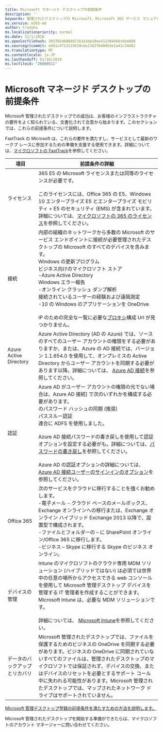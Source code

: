```yaml
---
title: Microsoft マネージド デスクトップの前提条件
description: ''
keywords: 管理されたデスクトップの Microsoft、Microsoft 365 サービス マニュアル
ms.service: m365-md
author: trudyha
ms.localizationpriority: normal
ms.date: 11/1/2018
ms.openlocfilehash: 303765d6804071b3a3de18ee412304566cbbe089
ms.sourcegitcommit: e491c4713115610cbe13d2fbd0d65e1a41c34d62
ms.translationtype: MT
ms.contentlocale: ja-JP
ms.lasthandoff: 01/16/2019
ms.locfileid: "26869511"
---
```

# <a name="prerequisites-for-microsoft-managed-desktop"></a>Microsoft マネージド デスクトップの前提条件

<!--This topic is the target for a "Learn more" link in the Admin Portal (aka.ms/prereq-azure); do not delete.-->
<!--from Prerequisites -->

Microsoft 管理されたデスクトップでの成功は、お客様のインフラストラクチャの要件をよく知られている、文書化されて合意から始まります。このセクションでは、これらの前提条件について説明します。 

FastTrack の Microsoft は、これらの要件を満たすし、サービスとして最新のワークプ レースに参加するための準備を支援する使用できます。詳細については、[マイクロソフトの FastTrack](https://fasttrack.microsoft.com/about)を参照してください。 

項目 | 前提条件の詳細
--- | ---
ライセンス | 365 E5 の Microsoft ライセンスまたは同等のライセンスが必要です。<br><br>このライセンスには、Office 365 の E5、Windows 10 エンタープライズ E5 とエンタープライズ モビリティ + E5 のセキュリティ (EMS) が含まれています。詳細については、[マイクロソフトの 365 のライセンス](https://www.microsoft.com/microsoft-365/compare-all-microsoft-365-plans)を参照してください。
接続 |  内部の組織のネットワークから多数の Microsoft のサービス エンドポイントに接続が必要管理されたデスクトップの Microsoft のすべてのデバイスを含みます。<br>Windows の更新プログラム<br>ビジネス向けのマイクロソフト ストア<br>-Azure Active Directory<br>Windows エラー報告<br>-オンライン クラッシュ ダンプ解析<br>接続されているユーザーの経験および遠隔測定<br>-10 の Windows のアプリケーションを OneDrive<br><br>IP のための完全な一覧に必要な[プロキシ](../get-ready/network.md)構成 Url が見つかりません。 
Azure Active Directory |    Azure Active Directory (AD の Azure) では、ソースのすべてのユーザー アカウントの権限をする必要がありますか、または、Azure の AD 接続では、バージョン 1.1.654.0 を使用して、オンプレミスの Active Directory からユーザー アカウントを同期する必要があります以降。詳細については、 [Azure AD 接続](https://docs.microsoft.com/azure/active-directory/connect/active-directory-aadconnect)を参照してください。
認証 |    Azure AD がユーザー アカウントの権限の元でない場合は、Azure AD 接続] で次のいずれかを構成する必要があります。<br>のパスワード ハッシュの同期 (推奨)<br>パススルー認証<br>連合に ADFS を使用しました。<br><br>Azure AD 接続パスワードの書き戻しを使用して認証オプションを設定する必要がも。詳細については、[パスワードの書き戻し](https://docs.microsoft.com/azure/active-directory/authentication/howto-sspr-writeback)を参照してください。<br><br>Azure AD の認証オプションの詳細については、 [Azure AD 接続ユーザーのサインインのオプション](https://docs.microsoft.com/azure/active-directory/connect/active-directory-aadconnect-user-signin)を参照してください。
Office 365 |    次のサービスをクラウドに移行することを強くお勧めします。<br>-電子メール - クラウド ベースのメールボックス、Exchange オンラインへの移行または、Exchange オンライン ハイブリッド Exchange 2013 以降で、設置型で構成されます。<br>-ファイルとフォルダーの – に SharePoint オンライン/Office 365 に移行します。<br>-ビジネス – Skype に移行する Skype のビジネス オンライン。
デバイスの管理 | Intune のマイクロソフトのクラウド専用 MDM ソリューション (ハイブリッドではない) は必須では世界中の任意の場所からアクセスできる web コンソールを使用して Microsoft 管理デスクトップ デバイスを管理する IT 管理者を作成することができます。Microsoft Intune は、必要な MDM ソリューションです。<br><br>詳細については、 [Microsoft Intune](https://www.microsoft.com/cloud-platform/microsoft-intune)を参照してください。 
データのバックアップとリカバリ | Microsoft 管理されたデスクトップでは、ファイルを保護するためのビジネスの OneDrive を同期する必要があります。ビジネスの OneDrive に同期されていないすべてのファイルは、管理されたデスクトップのマイクロソフトでは保証されず、デバイスの交換、またはデバイスのリセットを必要とするサポート コール中に失われる可能性があります。Microsoft 管理されたデスクトップでは、マップされたネットワーク ドライブはサポートされていません。  

[Microsoft 管理デスクトップ登録の前提条件を満たすための方法を説明します。](../get-ready/index.md)

Microsoft 管理されたデスクトップを開始する準備ができたらは、マイクロソフトのアカウント マネージャーに問い合わせてください。 
